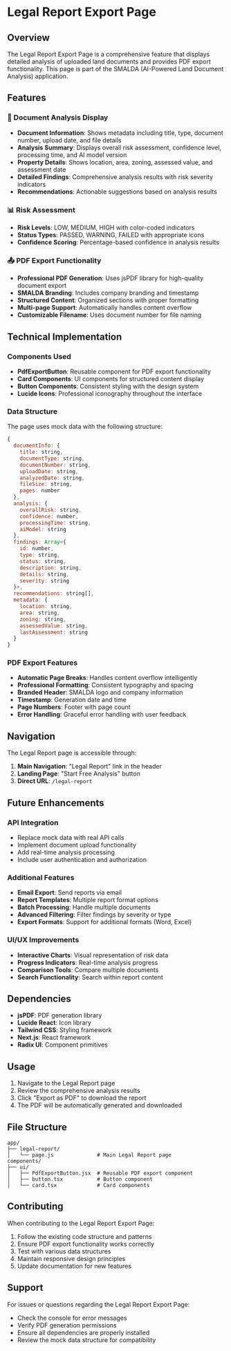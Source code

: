 # Legal Report Export Page

## Overview

The Legal Report Export Page is a comprehensive feature that displays detailed analysis of uploaded land documents and provides PDF export functionality. This page is part of the SMALDA (AI-Powered Land Document Analysis) application.

## Features

### 📄 Document Analysis Display
- **Document Information**: Shows metadata including title, type, document number, upload date, and file details
- **Analysis Summary**: Displays overall risk assessment, confidence level, processing time, and AI model version
- **Property Details**: Shows location, area, zoning, assessed value, and assessment date
- **Detailed Findings**: Comprehensive analysis results with risk severity indicators
- **Recommendations**: Actionable suggestions based on analysis results

### 📊 Risk Assessment
- **Risk Levels**: LOW, MEDIUM, HIGH with color-coded indicators
- **Status Types**: PASSED, WARNING, FAILED with appropriate icons
- **Confidence Scoring**: Percentage-based confidence in analysis results

### 📤 PDF Export Functionality
- **Professional PDF Generation**: Uses jsPDF library for high-quality document export
- **SMALDA Branding**: Includes company branding and timestamp
- **Structured Content**: Organized sections with proper formatting
- **Multi-page Support**: Automatically handles content overflow
- **Customizable Filename**: Uses document number for file naming

## Technical Implementation

### Components Used
- **PdfExportButton**: Reusable component for PDF export functionality
- **Card Components**: UI components for structured content display
- **Button Components**: Consistent styling with the design system
- **Lucide Icons**: Professional iconography throughout the interface

### Data Structure
The page uses mock data with the following structure:
```javascript
{
  documentInfo: {
    title: string,
    documentType: string,
    documentNumber: string,
    uploadDate: string,
    analyzedDate: string,
    fileSize: string,
    pages: number
  },
  analysis: {
    overallRisk: string,
    confidence: number,
    processingTime: string,
    aiModel: string
  },
  findings: Array<{
    id: number,
    type: string,
    status: string,
    description: string,
    details: string,
    severity: string
  }>,
  recommendations: string[],
  metadata: {
    location: string,
    area: string,
    zoning: string,
    assessedValue: string,
    lastAssessment: string
  }
}
```

### PDF Export Features
- **Automatic Page Breaks**: Handles content overflow intelligently
- **Professional Formatting**: Consistent typography and spacing
- **Branded Header**: SMALDA logo and company information
- **Timestamp**: Generation date and time
- **Page Numbers**: Footer with page count
- **Error Handling**: Graceful error handling with user feedback

## Navigation

The Legal Report page is accessible through:
1. **Main Navigation**: "Legal Report" link in the header
2. **Landing Page**: "Start Free Analysis" button
3. **Direct URL**: `/legal-report`

## Future Enhancements

### API Integration
- Replace mock data with real API calls
- Implement document upload functionality
- Add real-time analysis processing
- Include user authentication and authorization

### Additional Features
- **Email Export**: Send reports via email
- **Report Templates**: Multiple report format options
- **Batch Processing**: Handle multiple documents
- **Advanced Filtering**: Filter findings by severity or type
- **Export Formats**: Support for additional formats (Word, Excel)

### UI/UX Improvements
- **Interactive Charts**: Visual representation of risk data
- **Progress Indicators**: Real-time analysis progress
- **Comparison Tools**: Compare multiple documents
- **Search Functionality**: Search within report content

## Dependencies

- **jsPDF**: PDF generation library
- **Lucide React**: Icon library
- **Tailwind CSS**: Styling framework
- **Next.js**: React framework
- **Radix UI**: Component primitives

## Usage

1. Navigate to the Legal Report page
2. Review the comprehensive analysis results
3. Click "Export as PDF" to download the report
4. The PDF will be automatically generated and downloaded

## File Structure

```
app/
├── legal-report/
│   └── page.js              # Main Legal Report page
components/
├── ui/
│   ├── PdfExportButton.jsx  # Reusable PDF export component
│   ├── button.tsx           # Button component
│   └── card.tsx             # Card components
```

## Contributing

When contributing to the Legal Report Export Page:

1. Follow the existing code structure and patterns
2. Ensure PDF export functionality works correctly
3. Test with various data structures
4. Maintain responsive design principles
5. Update documentation for new features

## Support

For issues or questions regarding the Legal Report Export Page:
- Check the console for error messages
- Verify PDF generation permissions
- Ensure all dependencies are properly installed
- Review the mock data structure for compatibility 